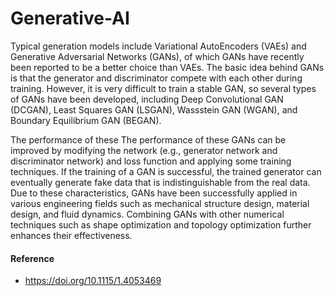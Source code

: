 # Generative-AI

  Typical generation models include Variational AutoEncoders (VAEs) and Generative Adversarial Networks (GANs), of which GANs have recently been reported to be a better choice than VAEs. The basic idea behind GANs is that the generator and discriminator compete with each other during training. However, it is very difficult to train a stable GAN, so several types of GANs have been developed, including Deep Convolutional GAN (DCGAN), Least Squares GAN (LSGAN), Wassstein GAN (WGAN), and Boundary Equilibrium GAN (BEGAN). 

  The performance of these The performance of these GANs can be improved by modifying the network (e.g., generator network and discriminator network) and loss function and applying some training techniques. If the training of a GAN is successful, the trained generator can eventually generate fake data that is indistinguishable from the real data. Due to these characteristics, GANs have been successfully applied in various engineering fields such as mechanical structure design, material design, and fluid dynamics. Combining GANs with other numerical techniques such as shape optimization and topology optimization further enhances their effectiveness.

#### Reference
-  https://doi.org/10.1115/1.4053469
